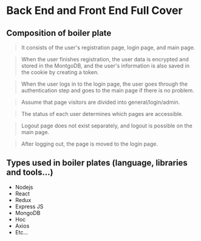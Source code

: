 # Back End and Front End Full Cover

## Composition of boiler plate

> It consists of the user's registration page, login page, and main page.

> When the user finishes registration, the user data is encrypted and stored in the MontgoDB, 
> and the user's information is also saved in the cookie by creating a token.

> When the user logs in to the login page, the user goes through the authentication step and goes to the main page if there is no problem.

> Assume that page visitors are divided into general/login/admin.

> The status of each user determines which pages are accessible.

> Logout page does not exist separately, and logout is possible on the main page.

> After logging out, the page is moved to the login page.

## Types used in boiler plates (language, libraries and tools...)
* Nodejs
* React
* Redux
* Express JS
* MongoDB
* Hoc
* Axios
* Etc...

